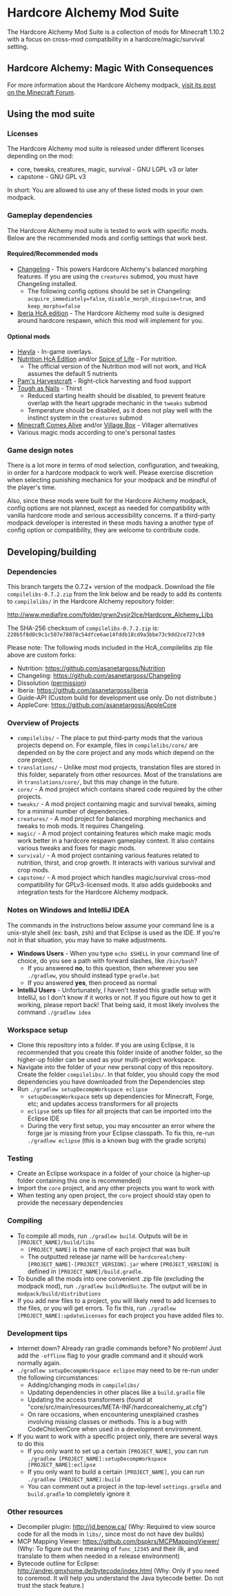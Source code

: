 # Hardcore Alchemy Mod Suite

The Hardcore Alchemy Mod Suite is a collection of mods for Minecraft 1.10.2 with a focus on cross-mod compatibility in a hardcore/magic/survival setting.

## Hardcore Alchemy: Magic With Consequences

For more information about the Hardcore Alchemy modpack, [visit its post on the Minecraft Forum](https://www.minecraftforum.net/forums/mapping-and-modding-java-edition/minecraft-mods/mod-packs/2900247-hardcore-alchemy-0-7-3-inhumanity-hotfix).

## Using the mod suite

### Licenses

The Hardcore Alchemy mod suite is released under different licenses depending on the mod:

- core, tweaks, creatures, magic, survival - GNU LGPL v3 or later
- capstone - GNU GPL v3

In short: You are allowed to use any of these listed mods in your own modpack.

### Gameplay dependencies

The Hardcore Alchemy mod suite is tested to work with specific mods. Below are the recommended mods and config settings that work best.

#### Required/Recommended mods

* [Changeling](https://github.com/asanetargoss/Changeling/releases) - This powers Hardcore Alchemy's balanced morphing features. If you are using the `creatures` submod, you must have Changeling installed.
  * The following config options should be set in Changeling: `acquire_immediately=false`, `disable_morph_disguise=true`, and `keep_morphs=false`
* [Iberia HcA edition](https://github.com/asanetargoss/iberia/releases) - The Hardcore Alchemy mod suite is designed around hardcore respawn, which this mod will implement for you.

#### Optional mods

* [Hwyla](htjps://www.curseforge.com/minecraft/mc-mods/hwyla) - In-game overlays.
* [Nutrition HcA Edition](https://github.com/asanetargoss/Nutrition/releases) and/or [Spice of Life](https://www.curseforge.com/minecraft/mc-mods/the-spice-of-life) - For nutrition.
  * The official version of the Nutrition mod will not work, and HcA assumes the default 5 nutrients
* [Pam's Harvestcraft](https://www.curseforge.com/minecraft/mc-mods/pams-harvestcraft) - Right-click harvesting and food support
* [Tough as Nails](https://www.curseforge.com/minecraft/mc-mods/tough-as-nails) - Thirst
    - Reduced starting health should be disabled, to prevent feature overlap with the heart upgrade mechanic in the `tweaks` submod
    - Temperature should be disabled, as it does not play well with the instinct system in the `creatures` submod
* [Minecraft Comes Alive](https://www.minecraftforum.net/forums/mapping-and-modding-java-edition/minecraft-mods/1280154-mc-1-12-x-minecraft-comes-alive-v6-0-0-millions) and/or [Village Box](https://www.curseforge.com/minecraft/mc-mods/village-box) - Villager alternatives
* Various magic mods according to one's personal tastes

### Game design notes

There is a lot more in terms of mod selection, configuration, and tweaking, in order for a hardcore modpack to work well. Please exercise discretion when selecting punishing mechanics for your modpack and be mindful of the player's time.

Also, since these mods were built for the Hardcore Alchemy modpack, config options are not planned, except as needed for compatibility with vanilla hardcore mode and serious accessibility concerns. If a third-party modpack developer is interested in these mods having a another type of config option or compatibility, they are welcome to contribute code.

## Developing/building

### Dependencies

This branch targets the 0.7.2+ version of the modpack. Download the file `compilelibs-0.7.2.zip` from the link below and be ready to add its contents to `compilelibs/` in the Hardcore Alchemy repository folder:

http://www.mediafire.com/folder/grwn2vsjr2lce/Hardcore_Alchemy_Libs

The SHA-256 checksum of `compilelibs-0.7.2.zip` is: `220b5f8d0c9c1c507e78078c54dfce6ae14fddb18cd9a3bbe73c9dd2ce727cb9`

Please note: The following mods included in the HcA_compilelibs zip file above are custom forks:
* Nutrition: https://github.com/asanetargoss/Nutrition
* Changeling: https://github.com/asanetargoss/Changeling
* Dissolution ([permission](https://i.imgur.com/b7sN6lL.png))
* Iberia: https://github.com/asanetargoss/iberia
* Guide-API (Custom build for development use only. Do not distribute.)
* AppleCore: https://github.com/asanetargoss/AppleCore

### Overview of Projects

* `compilelibs/` - The place to put third-party mods that the various projects depend on. For example, files in `compilelibs/core/` are depended on by the core project and any mods which depend on the core project.
* `translations/` - Unlike most mod projects, translation files are stored in this folder, separately from other resources. Most of the translations are in `translations/core/`, but this may change in the future.
* `core/` - A mod project which contains shared code required by the other projects.
* `tweaks/` - A mod project containing magic and survival tweaks, aiming for a minimal number of dependencies.
* `creatures/` - A mod project for balanced morphing mechanics and tweaks to mob mods. It requires Changeling.
* `magic/` - A mod project containing features which make magic mods work better in a hardcore respawn gameplay context. It also contains various tweaks and fixes for magic mods.
* `survival/` - A mod project containing various features related to nutrition, thirst, and crop growth. It interacts with various survival and crop mods.
* `capstone/` - A mod project which handles magic/survival cross-mod compatibility for GPLv3-licensed mods. It also adds guidebooks and integration tests for the Hardcore Alchemy modpack.

### Notes on Windows and IntelliJ IDEA

The commands in the instructions below assume your command line is a unix-style shell (ex: bash, zsh) and that Eclipse is used as the IDE. If you're not in that situation, you may have to make adjustments.

* **Windows Users** - When you type `echo $SHELL` in your command line of choice, do you see a path with forward slashes, like `/bin/bash`?
    * If you answered **no**, to this question, then wherever you see `./gradlew`, you should instead type `gradle.bat`
    * If you answered **yes**, then proceed as normal
* **IntelliJ Users** - Unfortunately, I haven't tested this gradle setup with IntelliJ, so I don't know if it works or not. If you figure out how to get it working, please report back! That being said, it most likely involves the command `./gradlew idea`

### Workspace setup

* Clone this repository into a folder. If you are using Eclipse, it is recommended that you create this folder inside of another folder, so the higher-up folder can be used as your multi-project workspace.
* Navigate into the folder of your new personal copy of this repository. Create the folder `compilelibs/`. In that folder, you should copy the mod dependencies you have downloaded from the Dependencies step
* Run `./gradlew setupDecompWorkspace eclipse`
    * `setupDecompWorkspace` sets up dependencies for Minecraft, Forge, etc; and updates access transformers for all projects
    * `eclipse` sets up files for all projects that can be imported into the Eclipse IDE
    * During the very first setup, you may encounter an error where the forge jar is missing from your Eclipse classpath. To fix this, re-run `./gradlew eclipse` (this is a known bug with the gradle scripts)
<!-- TODO: Figure out what is preventing the eclipse .classpath for each submod from resolving the forge source jar correctly, when `./gradlew setupDecompWorkspace eclipse` is run for the first time -->

### Testing

* Create an Eclipse workspace in a folder of your choice (a higher-up folder containing this one is recommended)
* Import the `core` project, and any other projects you want to work with
* When testing any open project, the `core` project should stay open to provide the necessary dependencies

### Compiling

* To compile all mods, run `./gradlew build`. Outputs will be in `[PROJECT_NAME]/build/libs`
    * `[PROJECT_NAME]` is the name of each project that was built
    * The outputted release jar name will be `hardcorealchemy-[PROJECT_NAME]-[PROJECT_VERSION].jar` where `[PROJECT_VERSION]` is defined in `[PROJECT_NAME]/build.gradle`.
* To bundle all the mods into one convenient .zip file (excluding the modpack mod), run `./gradlew buildModSuite`. The output will be in `modpack/build/distributions`
* If you add new files to a project, you will likely need to add licenses to the files, or you will get errors. To fix this, run `./gradlew [PROJECT_NAME]:updateLicenses` for each project you have added files to.

### Development tips

* Internet down? Already ran gradle commands before? No problem! Just add the `-offline` flag to your gradle command and it should work normally again.
* `./gradlew setupDecompWorkspace eclipse` may need to be re-run under the following circumstances:
    * Adding/changing mods in `compilelibs/`
    * Updating dependencies in other places like a `build.gradle` file
    * Updating the access transformers (found at "core/src/main/resources/META-INF/hardcorealchemy_at.cfg") 
    * On rare occasions, when encountering unexplained crashes involving missing classes or methods. This is a bug with CodeChickenCore when used in a development environment.
* If you want to work with a specific project only, there are several ways to do this
    * If you only want to set up a certain `[PROJECT_NAME]`, you can run `./gradlew [PROJECT_NAME]:setupDecompWorkspace [PROJECT_NAME]:eclipse`
    * If you only want to build a certain `[PROJECT_NAME]`, you can run `./gradlew [PROJECT_NAME]:build`
    * You can comment out a project in the top-level `settings.gradle` and `build.gradle` to completely ignore it

### Other resources

* Decompiler plugin: http://jd.benow.ca/ (Why: Required to view source code for all the mods in `libs/`, since most do not have dev builds)
* MCP Mapping Viewer: https://github.com/bspkrs/MCPMappingViewer/ (Why: To figure out the meaning of `func_12345` and their ilk, and translate to them when needed in a release environment)
* Bytecode outline for Eclipse: http://andrei.gmxhome.de/bytecode/index.html (Why: Only if you need to coremod. It will help you understand the Java bytecode better. Do not trust the stack feature.)

